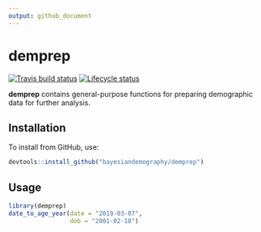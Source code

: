 ```yaml
---
output: github_document
---
```


<!-- README.md is generated from README.Rmd. Please edit that file -->


# demprep

<!-- badges: start -->
[![Travis build status](https://travis-ci.com/bayesiandemography/demprep.svg?branch=master)](https://travis-ci.com/bayesiandemography/demprep)
[![Lifecycle status](https://img.shields.io/badge/lifecycle-experimental-orange.svg)](https://www.tidyverse.org/lifecycle/#experimental)
<!-- badges: end -->

**demprep** contains general-purpose functions for preparing demographic data for further analysis.


## Installation

To install from GitHub, use:

``` r
devtools::install_github("bayesiandemography/demprep")
```

## Usage

```r
library(demprep)
date_to_age_year(date = "2019-03-07",
                 dob = "2001-02-18")
```



